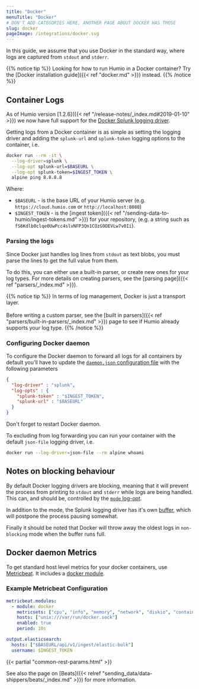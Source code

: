 ```yaml
---
title: "Docker"
menuTitle: "Docker"
# DON'T ADD CATEGORIES HERE, ANOTHER PAGE ABOUT DOCKER HAS THOSE
slug: docker
pageImage: /integrations/docker.svg
---
```


In this guide, we assume that you use Docker in the standard way, where logs are captured from `stdout` and `stderr`.

{{% notice tip %}}
Looking for how to run Humio in a Docker container? Try the [Docker installation guide]({{< ref "docker.md" >}}) instead.
{{% /notice %}}

## Container Logs
As of Humio version [1.2.6]({{< ref "/release-notes/_index.md#2019-01-10" >}}) we now have full support for the [Docker Splunk logging driver](https://docs.docker.com/config/containers/logging/splunk/).

Getting logs from a Docker container is as simple as setting the logging driver and adding the `splunk-url` and `splunk-token` logging options to the container, i.e.

```bash
docker run --rm -it \
  --log-driver=splunk \
  --log-opt splunk-url=$BASEURL \
  --log-opt splunk-token=$INGEST_TOKEN \
  alpine ping 8.8.8.8
```

Where:

* `$BASEURL` - is the base URL of your Humio server (e.g. `https://cloud.humio.com` or `http://localhost:8080`)
* `$INGEST_TOKEN` - is the [ingest token]({{< ref "/sending-data-to-humio/ingest-tokens.md" >}}) for your repository, (e.g. a string such as `fS6Kdlb0clqe0UwPcc4slvNFP3Qn1COzG9DEVLw7v0Ii`).

### Parsing the logs

Since Docker just handles log lines from `stdout` as text blobs, you must parse the lines to get the full value from them.

To do this, you can either use a built-in parser, or create new ones for your log types. For more details on creating parsers, see the [parsing page]({{< ref "parsers/_index.md" >}}).

{{% notice tip %}}
In terms of log management, Docker is just a transport layer.<br/><br/>
Before writing a custom parser, see the [built in parsers]({{< ref "parsers/built-in-parsers/_index.md" >}}) page to see if Humio already supports your log type.
{{% /notice %}}

### Configuring Docker daemon

To configure the Docker daemon to forward all logs for all containers by default you'll have to update the [`daemon.json` configuration file](https://docs.docker.com/engine/reference/commandline/dockerd/#daemon-configuration-file) with the following parameters

```json
{
  "log-driver" : "splunk",
  "log-opts" : {
    "splunk-token" : "$INGEST_TOKEN",
    "splunk-url" : "$BASEURL"
  }
}
```

Don't forget to restart Docker daemon.

To excluding from log forwarding you can run your container with the default `json-file` logging driver, i.e.
```bash
docker run --log-driver=json-file --rm alpine whoami
```

## Notes on blocking behaviour

By default Docker logging drivers are blocking, meaning that it will prevent the process from printing to `stdout` and `stderr` while logs are being handled. This can, and should be, controlled by the [`mode` log-opt](https://docs.docker.com/config/containers/logging/configure/#configure-the-delivery-mode-of-log-messages-from-container-to-log-driver).

In addition to the mode, the Splunk logging driver has it's own [buffer](https://docs.docker.com/config/containers/logging/splunk/#advanced-options), which will postpone the process pausing somewhat.

Finally it should be noted that Docker will throw away the oldest logs in `non-blocking` mode when the buffer runs full. 

## Docker daemon Metrics

To get standard host level metrics for your docker containers, use [Metricbeat](https://www.elastic.co/guide/en/beats/metricbeat/current/index.html).
It includes a [docker module](https://www.elastic.co/guide/en/beats/metricbeat/current/metricbeat-module-docker.html).

### Example Metricbeat Configuration

``` yaml
metricbeat.modules:
  - module: docker
    metricsets: ["cpu", "info", "memory", "network", "diskio", "container"]
    hosts: ["unix:///var/run/docker.sock"]
    enabled: true
    period: 10s

output.elasticsearch:
  hosts: ["$BASEURL/api/v1/ingest/elastic-bulk"]
  username: $INGEST_TOKEN
```

{{< partial "common-rest-params.html" >}}

See also the page on [Beats]({{< relref "sending_data/data-shippers/beats/_index.md" >}}) for more information.
